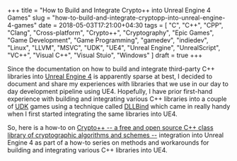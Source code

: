 +++
title = "How to Build and Integrate Crypto++ into Unreal Engine 4 Games"
slug = "how-to-build-and-integrate-cryptopp-into-unreal-engine-4-games"
date = 2018-05-03T17:21:00+04:30
tags = [ "C", "C++", "CPP", "Clang", "Cross-platform", "Crypto++", "Cryptography", "Epic Games", "Game Development", "Game Programming", "gamedev", "indiedev", "Linux", "LLVM", "MSVC", "UDK", "UE4", "Unreal Engine", "UnrealScript", "VC++", "Visual C++", "Visual Stuio", "Windows" ]
draft = true
+++

Since the documentation on how to build and integrate third-party C++ libraries into [Unreal Engine 4](https://www.unrealengine.com/) is apparently sparse at best, I decided to document and share my experiences with libraries that we use in our day to day development pipeline using UE4. Hopefully, I have prior first-hand experience with building and integrating various C++ libraries into a couple of [UDK](https://www.unrealengine.com/en-US/previous-versions) games using a technique called [DLLBind](https://api.unrealengine.com/udk/Three/DLLBind.html) which came in really handy when I first started integrating the same libraries into UE4.

So, here is a how-to on [Crypto++ -- a free and open source C++ class library of cryptographic algorithms and schemes --](https://www.cryptopp.com/) integration into Unreal Engine 4 as part of a how-to series on methods and workarounds for building and integrating various C++ libraries into UE4.

<!--more-->
